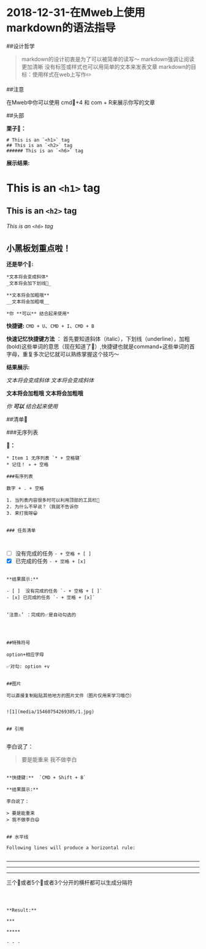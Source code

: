 # 2018-12-31-在Mweb上使用markdown的语法指导

##设计哲学

> markdown的设计初衷是为了可以被简单的读写～
>  markdown强调让阅读更加清晰
> 没有标签或样式也可以用简单的文本来发表文章
> markdown的目标：使用样式在web上写作✏️


##注意

在Mweb中你可以使用 cmd🦋+4 和 com + R来展示你写的文章

##头部

**栗子🌰：**

```
# This is an `<h1>` tag
## This is an `<h2>` tag
###### This is an `<h6>` tag
```

**展示结果:**

# This is an `<h1>` tag
## This is an `<h2>` tag
###### This is an `<h6>` tag

## 小黑板划重点啦！

**还是举个🌰:**

```
*文本将会变成斜体*
_文本将会加下划线🧵_

**文本将会加粗哦**
__文本将会加粗哦__

*你 **可以** 结合起来使用*
```

**快捷键:**  `CMD + U`、`CMD + I`、`CMD + B`

**快速记忆快捷键方法** ： 首先要知道斜体（italic），下划线（underline），加粗(bold)这些单词的意思（现在知道了🐎）,快捷键也就是command+这些单词的首字母，重复多次记忆就可以熟练掌握这个技巧～



**结果展示:**

*文本将会变成斜体*
_文本将会变成斜体_

**文本将会加粗哦**
__文本将会加粗哦__

*你 **可以** 结合起来使用*

##清单🧾

###无序列表

**🌰：**

```
* Item 1 无序列表 `* + 空格键`
* 记住！ ✳️ + 空格

###有序列表

数字 + . + 空格

1. 当列表内容很多时可以利用顶部的工具栏🔧
2. 为什么不早说？（我就不告诉你
3. 来打我呀😁


### 任务清单



```
- [ ] 没有完成的任务 `- + 空格 + [ ]`
- [x]  已完成的任务 `- + 🈳️格 + [x]`
```

**结果展示:**

- [ ]  没有完成的任务 `- + 空格 + [ ]`
- [x] 已完成的任务 `- + 🈳️格 + [x]`


‘注意⚠️’ ：完成的✅是自动勾选的




##特殊符号

option+相应字母

✅对勾: option +v


##图片

可以直接复制粘贴其他地方的图片文件（图片仅用来学习哦😯）


![1](media/15460754269305/1.jpg)


## 引用


```
李白说了：
> 要是能重来
> 我不做李白
```

**快捷键:**  `CMD + Shift + B`

**结果展示:**

李白说了：

> 要是能重来
> 我不做李白😄


## 水平线

Following lines will produce a horizontal rule:


```
***

*****

- - -

三个🌟或者5个🌟或者3个分开的横杆都可以生成分隔符
```



**Result:**

***

*****

- - -

